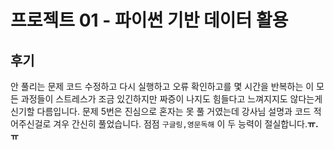 # 프로젝트 01 - 파이썬 기반 데이터 활용

## 후기

 안 풀리는 문제 코드 수정하고 다시 실행하고 오류 확인하고를 
 몇 시간을 반복하는 이 모든 과정들이 스트레스가 조금 있긴하지만 
 짜증이 나지도 힘들다고 느껴지지도 않다는게 신기할 다름입니다.
 문제 5번은 진심으로 혼자는 못 풀 거였는데 강사님 설명과 코드 적어주신걸로
 겨우 간신히 풀었습니다. 
 점점 `구글링,영문독해` 이 두 능력이 절실합니다.**ㅠ.ㅠ**